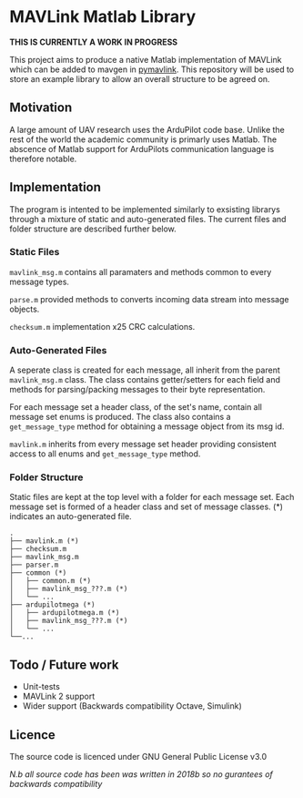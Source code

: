 # MAVLink Matlab Library

**THIS IS CURRENTLY A WORK IN PROGRESS**

This project aims to produce a native Matlab implementation of MAVLink which can be added to mavgen in [pymavlink](https://github.com/ArduPilot/pymavlink/tree/master/generator). This repository will be used to store an example library to allow an overall structure to be agreed on.

## Motivation
A large amount of UAV research uses the ArduPilot code base. Unlike the rest of the world the academic community is primarly uses Matlab. The abscence of Matlab support for ArduPilots communication language is therefore notable.

## Implementation
The program is intented to be implemented similarly to exsisting librarys through a mixture of static and auto-generated files. The current files and folder structure are described further below.

### Static Files
`mavlink_msg.m` contains all paramaters and methods common to every message types.

`parse.m` provided methods to converts incoming data stream into message objects.

`checksum.m` implementation x25 CRC calculations.

### Auto-Generated Files
A seperate class is created for each message, all inherit from the parent `mavlink_msg.m` class. The class contains getter/setters for each field and methods for parsing/packing messages to their byte representation.

For each message set a  header class, of the set's name, contain all message set enums is produced. The class also contains a `get_message_type` method for obtaining a message object from its msg id.

`mavlink.m` inherits from every message set header providing consistent access to all enums and `get_message_type` method.

### Folder Structure
Static files are kept at the top level with a folder for each message set. Each message set is formed of a header class and set of message classes. (*) indicates an auto-generated file.

    .
    ├── mavlink.m (*)
    ├── checksum.m
    ├── mavlink_msg.m
    ├── parser.m
    ├── common (*)
    │   ├── common.m (*)
    │   ├── mavlink_msg_???.m (*)
    │   └── ...
    ├── ardupilotmega (*)
    │   ├── ardupilotmega.m (*)
    │   ├── mavlink_msg_???.m (*)
    │   └── ...
    └──...

## Todo / Future work
- Unit-tests
- MAVLink 2 support
- Wider support (Backwards compatibility Octave, Simulink)

## Licence
The source code is licenced under GNU General Public License v3.0

*N.b all source code has been was written in 2018b so no gurantees of backwards compatibility*